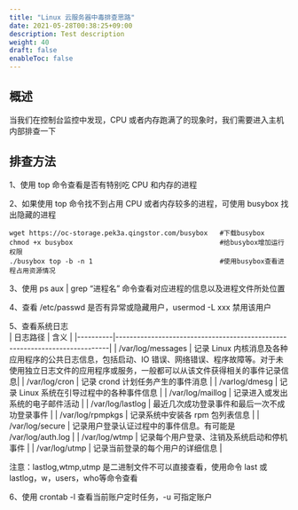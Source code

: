 ```yaml
---
title: "Linux 云服务器中毒排查思路"
date: 2021-05-28T00:38:25+09:00
description: Test description
weight: 40
draft: false
enableToc: false
---
```


## 概述

当我们在控制台监控中发现，CPU 或者内存跑满了的现象时，我们需要进入主机内部排查一下

## 排查方法

1、使用 top 命令查看是否有特别吃 CPU 和内存的进程

2、如果使用 top 命令找不到占用 CPU 或者内存较多的进程，可使用 busybox 找出隐藏的进程

```
wget https://oc-storage.pek3a.qingstor.com/busybox   #下载busybox
chmod +x busybox                                     #给busybox增加运行权限
./busybox top -b -n 1                                #使用busybox查看进程占用资源情况
```
3、使用 ps aux | grep “进程名” 命令查看对应进程的信息以及进程文件所处位置

4、查看 /etc/passwd 是否有异常或隐藏用户，usermod -L xxx 禁用该用户

5、查看系统日志  
| 日志路径 | 含义 |
|----------|----------------------------------------------------------------------------|
| /var/log/messages | 记录 Linux 内核消息及各种应用程序的公共日志信息，包括启动、IO 错误、网络错误、程序故障等。对于未使用独立日志文件的应用程序或服务，一般都可以从该文件获得相关的事件记录信息|
| /var/log/cron | 记录 crond 计划任务产生的事件消息 |
| /varlog/dmesg | 记录 Linux 系统在引导过程中的各种事件信息 |
| /var/log/maillog | 记录进入或发出系统的电子邮件活动 |
| /var/log/lastlog | 最近几次成功登录事件和最后一次不成功登录事件 |
| /var/log/rpmpkgs | 记录系统中安装各 rpm 包列表信息 |
| /var/log/secure | 记录用户登录认证过程中的事件信息。有可能是  /var/log/auth.log |
| /var/log/wtmp | 记录每个用户登录、注销及系统启动和停机事件 |
| /var/log/utmp | 记录当前登录的每个用户的详细信息 |

注意：lastlog,wtmp,utmp 是二进制文件不可以直接查看，使用命令 last 或 lastlog，w，users，who等命令查看 

6、使用 crontab -l 查看当前账户定时任务，-u 可指定账户